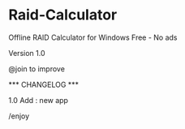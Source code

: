 # Raid-Calculator
Offline RAID Calculator for Windows
Free - No ads

Version 1.0

@join to improve


*** CHANGELOG ***

1.0 
Add : new app


/enjoy
